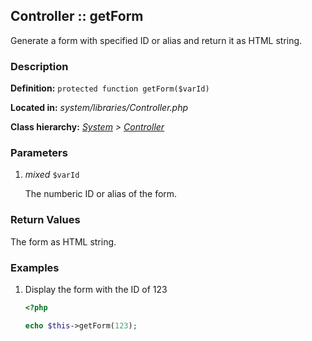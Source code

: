 
Controller :: getForm
-------------------------------------------

Generate a form with specified ID or alias and return it as HTML string.


### Description ###

**Definition:** `protected function getForm($varId)`

**Located in:** *system/libraries/Controller.php*

**Class hierarchy:** *[System](../System.php) > [Controller](../Controller.php)*


### Parameters ###

1. *mixed* `$varId`

	The numberic ID or alias of the form.


### Return Values ###

The form as HTML string.


### Examples ###

1. Display the form with the ID of 123

	```php
	<?php

	echo $this->getForm(123);
	```

